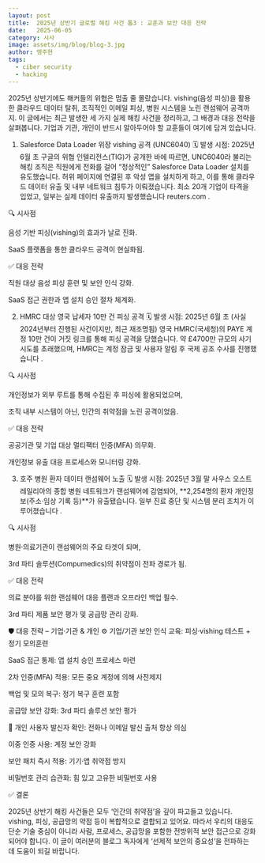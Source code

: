```yaml
---
layout: post
title:  2025년 상반기 글로벌 해킹 사건 톱3 : 교훈과 보안 대응 전략
date:   2025-06-05
category: 시사
image: assets/img/blog/blog-3.jpg
author: 맹주현
tags:
  - ciber security
  - hacking
---
```

2025년 상반기에도 해커들의 위협은 멈출 줄 몰랐습니다. vishing(음성 피싱)을 활용한 클라우드 데이터 탈취, 조직적인 이메일 피싱, 병원 시스템을 노린 랜섬웨어 공격까지. 이 글에서는 최근 발생한 세 가지 실제 해킹 사건을 정리하고, 그 배경과 대응 전략을 살펴봅니다. 기업과 기관, 개인이 반드시 알아두어야 할 교훈들이 여기에 담겨 있습니다.

1. Salesforce Data Loader 위장 vishing 공격 (UNC6040)
🗓 발생 시점: 2025년 6월 초
구글의 위협 인텔리전스(TIG)가 공개한 바에 따르면, UNC6040라 불리는 해킹 조직은 직원에게 전화를 걸어 “정상적인” Salesforce Data Loader 설치를 유도했습니다. 허위 페이지에 연결된 후 악성 앱을 설치하게 하고, 이를 통해 클라우드 데이터 유출 및 내부 네트워크 침투가 이뤄졌습니다. 최소 20개 기업이 타격을 입었고, 일부는 실제 데이터 유출까지 발생했습니다 
reuters.com
.

🔍 시사점

음성 기반 피싱(vishing)의 효과가 날로 진화.

SaaS 플랫폼을 통한 클라우드 공격이 현실화됨.

✅ 대응 전략

직원 대상 음성 피싱 훈련 및 보안 인식 강화.

SaaS 접근 권한과 앱 설치 승인 절차 체계화.

2. HMRC 대상 영국 납세자 10만 건 피싱 공격
🗓 발생 시점: 2025년 6월 초 (사실 2024년부터 진행된 사건이지만, 최근 재조명됨)
영국 HMRC(국세청)의 PAYE 계정 10만 건이 거짓 링크를 통해 피싱 공격을 당했습니다. 약 £4700만 규모의 사기 시도를 초래했으며, HMRC는 계정 잠금 및 사용자 알림 후 국제 공조 수사를 진행했습니다 .

🔍 시사점

개인정보가 외부 루트를 통해 수집된 후 피싱에 활용되었으며,

조직 내부 시스템이 아닌, 인간의 취약점을 노린 공격이었음.

✅ 대응 전략

공공기관 및 기업 대상 멀티팩터 인증(MFA) 의무화.

개인정보 유출 대응 프로세스와 모니터링 강화.

3. 호주 병원 환자 데이터 랜섬웨어 노출
🗓 발생 시점: 2025년 3월 말
사우스 오스트레일리아의 종합 병원 네트워크가 랜섬웨어에 감염되어, **2,254명의 환자 개인정보(주소·임상 기록 등)**가 유출됐습니다. 일부 진료 중단 및 시스템 분리 조치가 이루어졌습니다 .

🔍 시사점

병원·의료기관이 랜섬웨어의 주요 타겟이 되며,

3rd 파티 솔루션(Compumedics)의 취약점이 전파 경로가 됨.

✅ 대응 전략

의료 분야를 위한 랜섬웨어 대응 플랜과 오프라인 백업 필수.

3rd 파티 제품 보안 평가 및 공급망 관리 강화.

🛡 대응 전략 – 기업·기관 & 개인
⚙️ 기업/기관
보안 인식 교육: 피싱·vishing 테스트 + 정기 모의훈련

SaaS 접근 통제: 앱 설치 승인 프로세스 마련

2차 인증(MFA) 적용: 모든 중요 계정에 의해 사전제지

백업 및 모의 복구: 정기 복구 훈련 포함

공급망 보안 강화: 3rd 파티 솔루션 보안 평가

👤 개인 사용자
발신자 확인: 전화나 이메일 발신 출처 항상 의심

이중 인증 사용: 계정 보안 강화

보안 패치 즉시 적용: 기기·앱 취약점 방지

비밀번호 관리 습관화: 힘 있고 고유한 비밀번호 사용

✅ 결론

2025년 상반기 해킹 사건들은 모두 ‘인간의 취약점’을 깊이 파고들고 있습니다. vishing, 피싱, 공급망의 약점 등이 복합적으로 결합되고 있어요.
따라서 우리의 대응도 단순 기술 중심이 아니라 사람, 프로세스, 공급망을 포함한 전방위적 보안 접근으로 강화되어야 합니다.
이 글이 여러분의 블로그 독자에게 ‘선제적 보안의 중요성’을 전파하는 데 도움이 되길 바랍니다.

